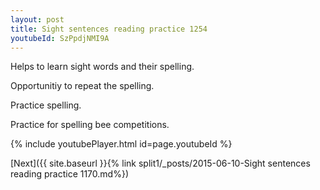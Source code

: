 ```yaml
---
layout: post
title: Sight sentences reading practice 1254
youtubeId: SzPpdjNMI9A
---
```

 
 
Helps to learn sight words and their spelling.

Opportunitiy to repeat the spelling. 

Practice spelling. 
 
Practice for spelling bee competitions. 
 
{% include youtubePlayer.html id=page.youtubeId %}
 
 

[Next]({{ site.baseurl }}{% link  split1/_posts/2015-06-10-Sight sentences reading practice 1170.md%})
 
